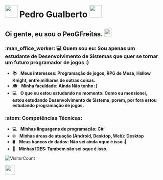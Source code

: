 # <img src="https://i.imgur.com/slDmwlc.gif" width="40px"> Pedro Gualberto <img src="https://i.imgur.com/rCJ15AP.gif" width="40px">

<h2> Oi gente, eu sou o <strong>PeoGFreitas</strong>. <img src="https://github.com/souvikguria98/souvikguria98/blob/master/Hi.gif" width="25"></h2>

<h3> :man_office_worker: 💻 Quem sou eu: Sou apenas um estudante de Desenvolvimento de Sistemas que quer se tornar um futuro programador de jogos :) </h3>

- :books: &nbsp; <strong>Meus interesses: Programação de jogos, RPG de Mesa, Hollow Knight, entre milhares de outras coisas.</strong>
- 🎓 &nbsp; <strong>Minha faculdade: Ainda Não tenho :(</strong>
- :computer: &nbsp; <strong>O que eu estou estudando no momento: Como eu mensionei, estou estudando Desenvolvimento de Sistema, porem, por fora estou estudando programação de jogos.</strong>

<h3>:atom: Competências Técnicas: </h3>

- 💻 &nbsp; <strong>Minhas linguagens de programação: C#</strong>
- 🌐 &nbsp; <strong>Minhas áreas de atuação (Android, Desktop, Web): Desktop</strong>
- 🛢 &nbsp; <strong>Meus bancos de dados: Não sei ainda oque é isso :|</strong>
- 🔧 &nbsp; <strong>Minhas IDES: Tambem não sei oque é isso.</strong>


![VisitorCount](https://profile-counter.glitch.me/{peogfreitas}/count.svg)

<img src="https://piskel-imgstore-b.appspot.com/img/14e69523-ea9d-11ee-8ea6-339198810824.gif" width="32px">
